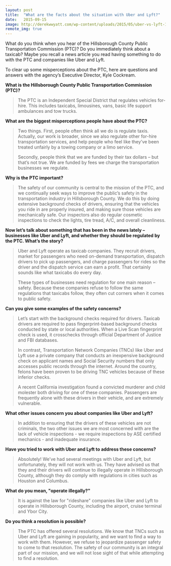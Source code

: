 ```yaml
---
layout: post
title:  "What are the facts about the situation with Uber and Lyft?"
date:   2015-09-15
image: http://derekwwyatt.com/wp-content/uploads/2015/05/uber-vs-lyft-1080x675.png
remote_img: true
---
```


What do you think when you hear of the Hillsborough County Public Transportation Commission (PTC)? Do you immediately think about a taxicab? Maybe you recall a news article you read having something to do with the PTC and companies like Uber and Lyft.

To clear up some misperceptions about the PTC, here are questions and answers with the agency’s Executive Director, Kyle Cockream.

**What is the Hillsborough County Public Transportation Commission (PTC)?**

> The PTC is an Independent Special District that regulates vehicles for-hire. This includes taxicabs, limousines, vans, basic life support ambulances and tow trucks.

**What are the biggest misperceptions people have about the PTC?**

> Two things. First, people often think all we do is regulate taxis. Actually, our work is broader, since we also regulate other for-hire transportation services, and help people who feel like they’ve been treated unfairly by a towing company or a limo service.
>
> Secondly, people think that we are funded by their tax dollars – but that’s not true. We are funded by fees we charge the transportation businesses we regulate.

**Why is the PTC important?**

> The safety of our community is central to the mission of the PTC, and we continually seek ways to improve the public’s safety in the transportation industry in Hillsborough County. We do this by doing extensive background checks of drivers, ensuring that the vehicles you ride in are properly insured, and making sure those vehicles are mechanically safe. Our inspectors also do regular cosmetic inspections to check the lights, tire tread, A/C, and overall cleanliness.

**Now let’s talk about something that has been in the news lately – businesses like Uber and Lyft, and whether they should be regulated by the PTC. What’s the story?**

> Uber and Lyft operate as taxicab companies. They recruit drivers, market for passengers who need on-demand transportation, dispatch drivers to pick up passengers, and charge passengers for rides so the driver and the dispatch service can earn a profit. That certainly sounds like what taxicabs do every day.
>
> These types of businesses need regulation for one main reason – safety. Because these companies refuse to follow the same regulations that taxicabs follow, they often cut corners when it comes to public safety.

**Can you give some examples of the safety concerns?**

> Let’s start with the background checks required for drivers. Taxicab drivers are required to pass fingerprint-based background checks conducted by state or local authorities. When a Live Scan fingerprint check is used, it crosschecks through official Department of Justice and FBI databases.
>
> In contrast, Transportation Network Companies (TNCs) like Uber and Lyft use a private company that conducts an inexpensive background check on applicant names and Social Security numbers that only accesses public records through the internet. Around the country, felons have been proven to be driving TNC vehicles because of these inferior checks.
>
> A recent California investigation found a convicted murderer and child molester both driving for one of these companies. Passengers are frequently alone with these drivers in their vehicle, and are extremely vulnerable.

**What other issues concern you about companies like Uber and Lyft?**

> In addition to ensuring that the drivers of these vehicles are not criminals, the two other issues we are most concerned with are the lack of vehicle inspections - we require inspections by ASE certified mechanics - and inadequate insurance.

**Have you tried to work with Uber and Lyft to address these concerns?**

> Absolutely! We’ve had several meetings with Uber and Lyft, but unfortunately, they will not work with us. They have advised us that they and their drivers will continue to illegally operate in Hillsborough County, although they do comply with regulations in cities such as Houston and Columbus.

**What do you mean, "operate illegally?"**

> It is against the law for "rideshare" companies like Uber and Lyft to operate in Hillsborough County, including the airport, cruise terminal and Ybor City.

**Do you think a resolution is possible?**

> The PTC has offered several resolutions. We know that TNCs such as Uber and Lyft are gaining in popularity, and we want to find a way to work with them. However, we refuse to jeopardize passenger safety to come to that resolution. The safety of our community is an integral part of our mission, and we will not lose sight of that while attempting to find a resolution.
